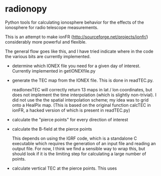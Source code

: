 # radionopy
Python tools for calculating ionosphere behavior for the effects of
the ionosphere for radio telescope measurements.

This is an attempt to make ionFR
(http://sourceforge.net/projects/ionfr/) considerably more powerful
and flexible.

The general flow goes like this, and I have tried indicate where in
the code the various bits are currently implemented.

- determine which IONEX file you need for a given day of interest.
  Currently implemented in getIONEXfile.py

- generate the TEC map from the IONEX file.  This is done in readTEC.py.

  readIonexTEC will correctly return 13 maps in lat / lon coordinates, but
  does not implement the time interpolation (which is slightly non-trivial).
  I did not use the the spatial interpolation scheme; my idea was to grid onto
  a HealPix map.
  (This is based on the original function calcTEC in ionFR, a hacked version
  of which is present in readTEC.py)

- calculate the "pierce points" for every direction of interest

- calculate the B-field at the pierce points

  This depends on using the IGRF code, which is a standalone C
  executable which requires the generation of an input file and
  reading an output file.  For now, I think we find a sensible way to
  wrap this, but should look if it is the limiting step for
  calculating a large number of points.

- calculate vertical TEC at the pierce points.  This uses 

 